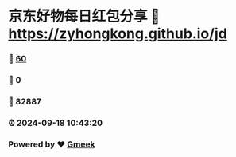 # 京东好物每日红包分享 :link: https://zyhongkong.github.io/jd 
### :page_facing_up: [60](https://zyhongkong.github.io/jd/tag.html) 
### :speech_balloon: 0 
### :hibiscus: 82887 
### :alarm_clock: 2024-09-18 10:43:20 
### Powered by :heart: [Gmeek](https://github.com/Meekdai/Gmeek)
